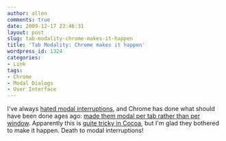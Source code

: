```yaml
---
author: allen
comments: true
date: 2009-12-17 22:46:31
layout: post
slug: tab-modality-chrome-makes-it-happen
title: 'Tab Modality: Chrome makes it happen'
wordpress_id: 1324
categories:
- Link
tags:
- Chrome
- Modal Dialogs
- User Interface
---
```


I've always [hated modal interruptions](http://www.antipode.ca/tag/modal-dialogs/), and Chrome has done what should have been done ages ago: [made them modal per tab rather than per window](http://blog.chromium.org/2009/12/tab-modality-and-you.html). Apparently this is [quite tricky in Cocoa](http://googlemac.blogspot.com/2009/12/cocoa-and-tab-modality.html), but I'm glad they bothered to make it happen. Death to modal interruptions!
